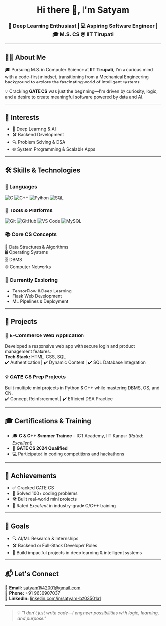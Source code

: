 <h1 align="center">Hi there 👋, I'm Satyam</h1>
<h3 align="center">🧠 Deep Learning Enthusiast | 💻 Aspiring Software Engineer | 🎓 M.S. CS @ IIT Tirupati</h3>

---

## 👨‍💻 About Me

🎓 Pursuing M.S. in Computer Science at **IIT Tirupati**, I’m a curious mind with a code-first mindset, transitioning from a Mechanical Engineering background to explore the fascinating world of intelligent systems.

💡 Cracking **GATE CS** was just the beginning—I'm driven by curiosity, logic, and a desire to create meaningful software powered by data and AI.

---

## 🌟 Interests

- 🤖 Deep Learning & AI  
- 🛠️ Backend Development  
- 🔍 Problem Solving & DSA  
- 🌐 System Programming & Scalable Apps

---

## 🛠️ Skills & Technologies

### 🚀 Languages
![C](https://img.shields.io/badge/C-00599C?style=for-the-badge&logo=c&logoColor=white)
![C++](https://img.shields.io/badge/C++-00599C?style=for-the-badge&logo=c%2B%2B&logoColor=white)
![Python](https://img.shields.io/badge/Python-3776AB?style=for-the-badge&logo=python&logoColor=white)
![SQL](https://img.shields.io/badge/SQL-4479A1?style=for-the-badge&logo=postgresql&logoColor=white)

### 🧰 Tools & Platforms
![Git](https://img.shields.io/badge/Git-F05032?style=for-the-badge&logo=git&logoColor=white)
![GitHub](https://img.shields.io/badge/GitHub-181717?style=for-the-badge&logo=github&logoColor=white)
![VS Code](https://img.shields.io/badge/VS--Code-007ACC?style=for-the-badge&logo=visual-studio-code&logoColor=white)
![MySQL](https://img.shields.io/badge/MySQL-005C84?style=for-the-badge&logo=mysql&logoColor=white)

### 📚 Core CS Concepts
🧠 Data Structures & Algorithms  
🖥️ Operating Systems  
🗄️ DBMS  
🌐 Computer Networks

### 🔬 Currently Exploring
- TensorFlow & Deep Learning  
- Flask Web Development  
- ML Pipelines & Deployment

---

## 🚀 Projects

### 🛒 E-Commerce Web Application  
Developed a responsive web app with secure login and product management features.  
**Tech Stack:** HTML, CSS, SQL  
✔️ Authentication | ✔️ Dynamic Content | ✔️ SQL Database Integration

### 💡 GATE CS Prep Projects  
Built multiple mini projects in Python & C++ while mastering DBMS, OS, and CN.  
✔️ Concept Reinforcement | ✔️ Efficient DSA Practice

---

## 🎓 Certifications & Training

- 🎓 **C & C++ Summer Trainee** – ICT Academy, IIT Kanpur *(Rated: Excellent)*  
- 🧠 **GATE CS 2024 Qualified**  
- 💻 Participated in coding competitions and hackathons  

---

## 🏅 Achievements

- ✅ Cracked GATE CS  
- 🧩 Solved 100+ coding problems  
- 🛠️ Built real-world mini projects  
- 🧠 Rated *Excellent* in industry-grade C/C++ training

---

## 🎯 Goals

- 🔍 AI/ML Research & Internships  
- 🛠️ Backend or Full-Stack Developer Roles  
- 🚀 Build impactful projects in deep learning & intelligent systems  

---

## 📬 Let's Connect

📧 **Email:** satyam1542001@gmail.com  
📱 **Phone:** +91 9636907037  
🔗 **LinkedIn:** [linkedin.com/in/satyam-b203501a1](https://www.linkedin.com/in/satyam-b203501a1/)

---

> 💡 *"I don’t just write code—I engineer possibilities with logic, learning, and purpose."*

